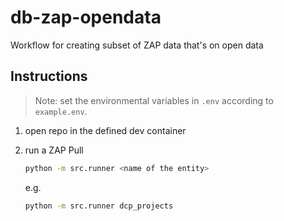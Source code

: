 # db-zap-opendata

Workflow for creating subset of ZAP data that's on open data

## Instructions

> Note: set the environmental variables in `.env` according to `example.env`.

1. open repo in the defined dev container

2. run a ZAP Pull
    ```bash
    python -m src.runner <name of the entity>
    ```

    e.g.

    ```bash
    python -m src.runner dcp_projects
    ```
